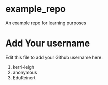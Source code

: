 # example_repo
An example repo for learning purposes
# Add Your username
Edit this file to add your Github username here:
1. kerri-leigh
2. anonymous
3. EduReinert
